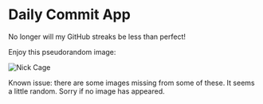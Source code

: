 Daily Commit App
================
No longer will my GitHub streaks be less than perfect!

Enjoy this pseudorandom image:

![Nick Cage](http://www.placecage.com/500/700 "Nick Cage")

Known issue: there are some images missing from some of these. It seems a little random. Sorry if no image has appeared.